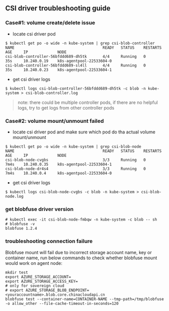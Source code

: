 ## CSI driver troubleshooting guide
### Case#1: volume create/delete issue
 - locate csi driver pod
```console
$ kubectl get po -o wide -n kube-system | grep csi-blob-controller
NAME                                       READY   STATUS    RESTARTS   AGE     IP             NODE
csi-blob-controller-56bfddd689-dh5tk       4/4     Running   0          35s     10.240.0.19    k8s-agentpool-22533604-0
csi-blob-controller-56bfddd689-sl4ll       4/4     Running   0          35s     10.240.0.23    k8s-agentpool-22533604-1
```
 - get csi driver logs
```console
$ kubectl logs csi-blob-controller-56bfddd689-dh5tk -c blob -n kube-system > csi-blob-controller.log
```
> note: there could be multiple controller pods, if there are no helpful logs, try to get logs from other controller pods

### Case#2: volume mount/unmount failed
 - locate csi driver pod and make sure which pod do tha actual volume mount/unmount
```console
$ kubectl get po -o wide -n kube-system | grep csi-blob-node
NAME                                       READY   STATUS    RESTARTS   AGE     IP             NODE
csi-blob-node-cvgbs                        3/3     Running   0          7m4s    10.240.0.35    k8s-agentpool-22533604-1
csi-blob-node-dr4s4                        3/3     Running   0          7m4s    10.240.0.4     k8s-agentpool-22533604-0
```

 - get csi driver logs
```console
$ kubectl logs csi-blob-node-cvgbs -c blob -n kube-system > csi-blob-node.log
```

### get blobfuse driver version
```console
# kubectl exec -it csi-blob-node-fmbqw -n kube-system -c blob -- sh
# blobfuse -v
blobfuse 1.2.4
```

### troubleshooting connection failure

Blobfuse mount will fail due to incorrect storage account name, key or container name, run below commands to check whether blobfuse mount would work on agent node:
```console
mkdir test
export AZURE_STORAGE_ACCOUNT=
export AZURE_STORAGE_ACCESS_KEY=
# only for sovereign cloud
# export AZURE_STORAGE_BLOB_ENDPOINT=<youraccountname>.blob.core.chinacloudapi.cn
blobfuse test --container-name=CONTAINER-NAME --tmp-path=/tmp/blobfuse -o allow_other --file-cache-timeout-in-seconds=120
```
